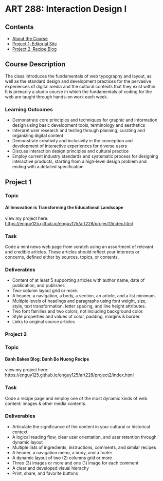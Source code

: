 # ART 288: Interaction Design I

## Contents
 * [About the Course](#course-description)
 * [Project 1: Editorial Site](#project-1)
 * [Project 2: Recipe Blog](#project-2)

## Course Description
The class introduces the fundamentals of web typography and layout, as well as the standard design and
development practices for the pervasive experiences of digital media and the cultural contexts that they exist within. It is primarily a studio course in which the fundamentals of coding for the web are taught through hands-on work each week.

### Learning Outcomes
* Demonstrate core principles and techniques for graphic and information design using basic development
tools, terminology and aesthetics
* Interpret user research and testing through planning, curating and organizing digital content
* Demonstrate creativity and inclusivity in the conception and development of interactive experiences for
diverse users
* Discuss interaction design principles and cultural practice
* Employ current industry standards and systematic process for designing interactive products, starting
from a high-level design problem and ending with a detailed specification 

## Project 1
### Topic
#### AI Innovation is Transforming the Educational Landscape
view my project here: https://enguy125.github.io/enguy125/art228/project1/index.html
### Task
Code a mini news web page from scratch using an assortment of relevant and credible articles. These articles should reflect your interests or concerns, defined either by sources, topics, or contents.
### Deliverables
* Content of at least 5 supporting articles with author name, date of publication, and publisher.
* Two-column layout grid or more.
* A header, a navigation, a body, a section, an article, and a list minimum.
* Multiple levels of headings and paragraphs using font weight, size, style, text transformation, letter spacing, and line height attributes.
* Two font families and two colors, not including background color.
* Style properties and values of color, padding, margins & border.
* Links to original source articles


### Project 2
### Topic
#### Banh Bakes Blog: Banh Bo Nuong Recipe
view my project here: https://enguy125.github.io/enguy125/art228/project2/index.html
### Task
Code a recipe page and employ one of the most dynamic kinds of web content: images & other media contents.
### Deliverables
* Articulate the significance of the content in your cultural or historical context
* A logical reading flow, clear user orientation, and user retention through dynamic layout
* Multiple lists of ingredients, instructions, comments, and similar recipes
* A header, a navigation menu, a body, and a footer
* A dynamic layout of two (2) columns grid or more
* Three (3) images or more and one (1) image for each comment
* A clear and developed visual hierachy
* Print, share, and favorite buttons

